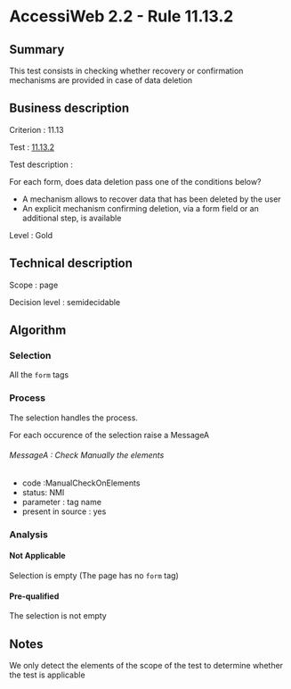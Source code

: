 # AccessiWeb 2.2 - Rule 11.13.2

## Summary

This test consists in checking whether recovery or confirmation
mechanisms are provided in case of data deletion

## Business description

Criterion : 11.13

Test : [11.13.2](http://www.accessiweb.org/index.php/accessiweb-22-english-version.html#test-11-13-2)

Test description :

For each form, does data deletion pass one of the conditions below?

-   A mechanism allows to recover data that has been deleted by the user
-   An explicit mechanism confirming deletion, via a form field or an
    additional step, is available

Level : Gold

## Technical description

Scope : page

Decision level :
semidecidable

## Algorithm

### Selection

All the `form` tags

### Process

The selection handles the process.

For each occurence of the selection raise a MessageA

###### MessageA : Check Manually the elements

-   code :ManualCheckOnElements
-   status: NMI
-   parameter : tag name
-   present in source : yes

### Analysis

#### Not Applicable

Selection is empty (The page has no `form` tag)

#### Pre-qualified

The selection is not empty

## Notes

We only detect the elements of the scope of the test to determine
whether the test is applicable
